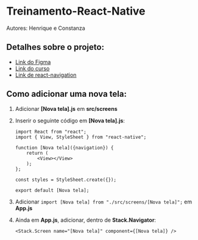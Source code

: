 # Treinamento-React-Native

Autores: Henrique e Constanza

## Detalhes sobre o projeto:

- [Link do Figma](https://www.figma.com/file/bjJ5eXFW8OqacPFAeOvIMz/PiuPiuwer-RN?node-id=0%3A1)
- [Link do curso](https://www.udemy.com/course/the-complete-react-native-and-redux-course/)
- [Link de react-navigation](https://reactnavigation.org/docs/hello-react-navigation)

## Como adicionar uma nova tela:

1. Adicionar **[Nova tela].js** em **src/screens**
2. Inserir o seguinte código em **[Nova tela].js**:

    ```
    import React from "react";
    import { View, StyleSheet } from "react-native";

    function [Nova tela]({navigation}) {
        return (
            <View></View>
        );
    };

    const styles = StyleSheet.create({});

    export default [Nova tela];
    ```
3. Adicionar `import [Nova tela] from "./src/screens/[Nova tela]";` em **App.js**
4. Ainda em **App.js**, adicionar, dentro de **Stack.Navigator**:

    ```
    <Stack.Screen name="[Nova tela]" component={[Nova tela]} />
    ```